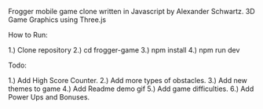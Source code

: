 Frogger mobile game clone written in Javascript by Alexander Schwartz.
3D Game Graphics using Three.js

How to Run:

1.) Clone repository
2.) cd frogger-game
3.) npm install
4.) npm run dev

Todo:

1.) Add High Score Counter.
2.) Add more types of obstacles.
3.) Add new themes to game
4.) Add Readme demo gif
5.) Add game difficulties.
6.) Add Power Ups and Bonuses.
